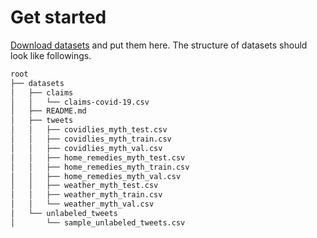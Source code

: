 # Get started

[Download datasets](https://github.com/GU-DataLab/misinformation-detection-DeMis#-data-sets) and put them here. The structure of datasets should look like followings.

```bash
root
├── datasets
│   ├── claims
│   │   └── claims-covid-19.csv
│   ├── README.md
│   ├── tweets
│   │   ├── covidlies_myth_test.csv
│   │   ├── covidlies_myth_train.csv
│   │   ├── covidlies_myth_val.csv
│   │   ├── home_remedies_myth_test.csv
│   │   ├── home_remedies_myth_train.csv
│   │   ├── home_remedies_myth_val.csv
│   │   ├── weather_myth_test.csv
│   │   ├── weather_myth_train.csv
│   │   └── weather_myth_val.csv
│   └── unlabeled_tweets
│       └── sample_unlabeled_tweets.csv
```
